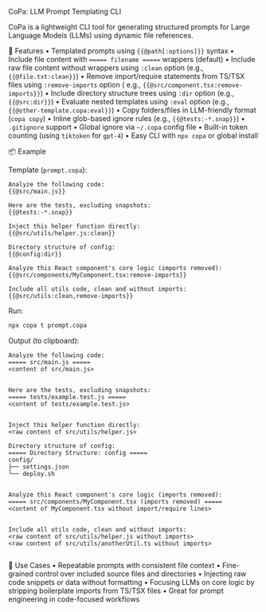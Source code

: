 CoPa: LLM Prompt Templating CLI

CoPa is a lightweight CLI tool for generating structured prompts for Large Language Models (LLMs) using dynamic file
references.

🔧 Features
• Templated prompts using `{{@path[:options]}}` syntax
• Include file content with `===== filename =====` wrappers (default)
• Include raw file content without wrappers using `:clean` option (e.g., `{{@file.txt:clean}}`)
• Remove import/require statements from TS/TSX files using `:remove-imports` option (
e.g., `{{@src/component.tsx:remove-imports}}`)
• Include directory structure trees using `:dir` option (e.g., `{{@src:dir}}`)
• Evaluate nested templates using `:eval` option (e.g., `{{@other-template.copa:eval}}`)
• Copy folders/files in LLM-friendly format (`copa copy`)
• Inline glob-based ignore rules (e.g., `{{@tests:-*.snap}}`)
• `.gitignore` support
• Global ignore via `~/.copa` config file
• Built-in token counting (using `tiktoken` for `gpt-4`)
• Easy CLI with `npx copa` or global install

📦 Example

Template (`prompt.copa`):

```copa
Analyze the following code:
{{@src/main.js}}

Here are the tests, excluding snapshots:
{{@tests:-*.snap}}

Inject this helper function directly:
{{@src/utils/helper.js:clean}}

Directory structure of config:
{{@config:dir}}

Analyze this React component's core logic (imports removed):
{{@src/components/MyComponent.tsx:remove-imports}}

Include all utils code, clean and without imports:
{{@src/utils:clean,remove-imports}}
```

Run:

```bash
npx copa t prompt.copa
```

Output (to clipboard):

```
Analyze the following code:
===== src/main.js =====
<content of src/main.js>


Here are the tests, excluding snapshots:
===== tests/example.test.js =====
<content of tests/example.test.js>


Inject this helper function directly:
<raw content of src/utils/helper.js>

Directory structure of config:
===== Directory Structure: config =====
config/
├── settings.json
└── deploy.sh


Analyze this React component's core logic (imports removed):
===== src/components/MyComponent.tsx (imports removed) =====
<content of MyComponent.tsx without import/require lines>


Include all utils code, clean and without imports:
<raw content of src/utils/helper.js without imports>
<raw content of src/utils/anotherUtil.ts without imports>


```

🧠 Use Cases
• Repeatable prompts with consistent file context
• Fine-grained control over included source files and directories
• Injecting raw code snippets or data without formatting
• Focusing LLMs on core logic by stripping boilerplate imports from TS/TSX files
• Great for prompt engineering in code-focused workflows

